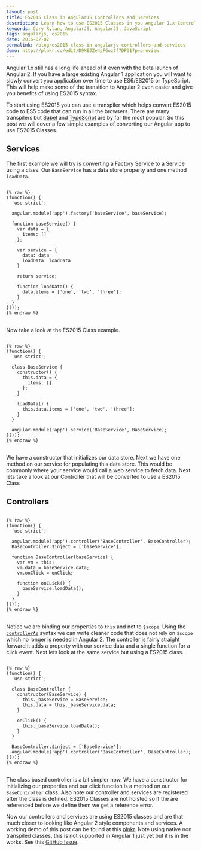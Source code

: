 ```yaml
---
layout: post
title: ES2015 Class in AngularJS Controllers and Services
description: Learn how to use ES2015 Classes in you Angular 1.x Controllers and Services.
keywords: Cory Rylan, AngularJS, AngularJS, JavaScript
tags: angularjs, es2015
date: 2016-02-02
permalink: /blog/es2015-class-in-angularjs-controllers-and-services
demo: http://plnkr.co/edit/D9MEJZe4pF6oztf7DP31?p=preview
---
```


Angular 1.x still has a long life ahead of it even with the beta launch of Angular 2. If you have a large existing Angular 1 application you 
will want to slowly convert you application over time to use ES6/ES2015 or TypeScript. This will help make some of the transition to Angular 2 even 
easier and give you benefits of using ES2015 syntax.

To start using ES2015 you can use a transpiler which helps convert ES2015 code to ES5 code that can run in all the browsers. There are many 
transpilers but <a href="https://babeljs.io/" target="_blank">Babel</a> and <a href="http://www.typescriptlang.org/" target="_blank">TypeScript</a> are by far the most popular. So this post we will cover a few simple examples of converting our Angular app to use ES2015 Classes.

## Services

The first example we will try is converting a Factory Service to a Service using a class. Our `BaseService` has a data store property and one method `loadData`. 

<pre class="language-javascript">
<code>
{% raw %}
(function() {
  'use strict';
  
  angular.module('app').factory('baseService', baseService);
  
  function baseService() {
    var data = {
      items: []
    };
    
    var service = {
      data: data
      loadData: loadData
    }

    return service;
    
    function loadData() {
      data.items = ['one', 'two', 'three'];
    }
  }
}());
{% endraw %}
</code>
</pre>

Now take a look at the ES2015 Class example. 

<pre class="language-javascript">
<code>
{% raw %}
(function() {
  'use strict';
  
  class BaseService {
    constructor() {
      this.data = {
        items: []
      };
    }
    
    loadData() {
      this.data.items = ['one', 'two', 'three'];
    }
  }
  
  angular.module('app').service('BaseService', BaseService);
}());
{% endraw %}
</code>
</pre>

We have a constructor that initializes our data store. Next we have one method on our service for populating this data store. 
This would be commonly where your service would call a web service to fetch data. Next lets take a look at our Controller that will be converted to use a ES2015 Class

## Controllers

<pre class="language-javascript">
<code>
{% raw %}
(function() {
  'use strict';
  
  angular.module('app').controller('BaseController', BaseController);
  BaseController.$inject = ['baseService'];

  function BaseController(baseService) {
    var vm = this;
    vm.data = baseService.data;
    vm.onClick = onClick;
    
    function onCLick() {
      baseService.loadData();
    }
  }
}());
{% endraw %}
</code>
</pre>

Notice we are binding our properties to `this` and not to `$scope`. Using the <a href="/blog/angularjs-controller-as-syntax">`controllerAs`</a> syntax we can write cleaner code that does 
not rely on `$scope` which no longer is needed in Angular 2. The controller is fairly straight forward it adds a property with our service data 
and a single function for a click event. Next lets look at the same service but using a ES2015 class.

<pre class="language-javascript">
<code>
{% raw %}
(function() {
  'use strict';
  
  class BaseController {
    constructor(BaseService) {
      this._baseService = BaseService;
      this.data = this._baseService.data;
    }
    
    onClick() {
      this._baseService.loadData();
    }
  }
  
  BaseController.$inject = ['BaseService'];
  angular.module('app').controller('BaseController', BaseController);
}());
{% endraw %}
</code>
</pre>

The class based controller is a bit simpler now. We have a constructor for initializing our properties and our click function is a method on our `BaseController` class.
Also note our controller and services are registered after the class is defined. ES2015 Classes are not hoisted so if the are referenced 
before we define them we get a reference error.

Now our controllers and services are using ES2015 classes and are that much closer to looking like Angular 2 style components and services. 
A working demo of this post can be found at this <a href="http://plnkr.co/edit/D9MEJZe4pF6oztf7DP31?p=preview" target="_blank">plnkr</a>.
Note using native non transpiled classes, this is not supported in Angular 1 just yet but it is in the works. 
See this <a href="https://github.com/angular/angular.js/issues/13510" target="_blank">GitHub Issue</a>.
